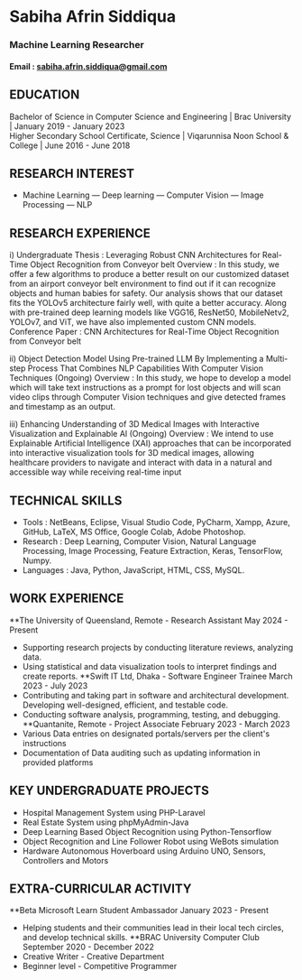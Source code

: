 # Sabiha Afrin Siddiqua
### Machine Learning Researcher
#### Email : sabiha.afrin.siddiqua@gmail.com 
## EDUCATION
Bachelor of Science in Computer Science and Engineering | Brac University | January 2019 - January 2023							       		
Higher Secondary School Certificate, Science | Viqarunnisa Noon School & College | June 2016 - June 2018

## RESEARCH INTEREST
- Machine Learning — Deep learning — Computer Vision — Image Processing — NLP
  
## RESEARCH EXPERIENCE
i) Undergraduate Thesis : Leveraging Robust CNN Architectures for Real-Time Object Recognition
from Conveyor belt
Overview : In this study, we offer a few algorithms to produce a better result on our customized dataset
from an airport conveyor belt environment to find out if it can recognize objects and human babies for
safety. Our analysis shows that our dataset fits the YOLOv5 architecture fairly well, with quite a better
accuracy. Along with pre-trained deep learning models like VGG16, ResNet50, MobileNetv2, YOLOv7,
and ViT, we have also implemented custom CNN models.
Conference Paper : CNN Architectures for Real-Time Object Recognition from Conveyor belt

ii) Object Detection Model Using Pre-trained LLM By Implementing a Multi-step Process That
Combines NLP Capabilities With Computer Vision Techniques (Ongoing)
Overview : In this study, we hope to develop a model which will take text instructions as a prompt for lost
objects and will scan video clips through Computer Vision techniques and give detected frames and
timestamp as an output.

iii) Enhancing Understanding of 3D Medical Images with Interactive Visualization and Explainable
AI (Ongoing)
Overview : We intend to use Explainable Artificial Intelligence (XAI) approaches that can be incorporated
into interactive visualization tools for 3D medical images, allowing healthcare providers to navigate and
interact with data in a natural and accessible way while receiving real-time input

## TECHNICAL SKILLS
- Tools : NetBeans, Eclipse, Visual Studio Code, PyCharm, Xampp, Azure, GitHub, LaTeX, MS
Office, Google Colab, Adobe Photoshop.
- Research : Deep Learning, Computer Vision, Natural Language Processing, Image Processing,
Feature Extraction, Keras, TensorFlow, Numpy.
- Languages : Java, Python, JavaScript, HTML, CSS, MySQL.
 
## WORK EXPERIENCE
**The University of Queensland, Remote - Research Assistant
May 2024 - Present
- Supporting research projects by conducting literature reviews, analyzing data.
- Using statistical and data visualization tools to interpret findings and create reports.
**Swift IT Ltd, Dhaka - Software Engineer Trainee
March 2023 - July 2023
- Contributing and taking part in software and architectural development. Developing
well-designed, efficient, and testable code.
- Conducting software analysis, programming, testing, and debugging.
**Quantanite, Remote - Project Associate
February 2023 - March 2023
- Various Data entries on designated portals/servers per the client's instructions
- Documentation of Data auditing such as updating information in provided platforms
  
## KEY UNDERGRADUATE PROJECTS
- Hospital Management System using PHP-Laravel
- Real Estate System using phpMyAdmin-Java
- Deep Learning Based Object Recognition using Python-Tensorflow
- Object Recognition and Line Follower Robot using WeBots simulation
- Hardware Autonomous Hoverboard using Arduino UNO, Sensors, Controllers and Motors
 
## EXTRA-CURRICULAR ACTIVITY
**Beta Microsoft Learn Student Ambassador
January 2023 - Present
- Helping students and their communities lead in their local tech circles, and develop technical skills.
**BRAC University Computer Club
September 2020 - December 2022
- Creative Writer - Creative Department
- Beginner level - Competitive Programmer

